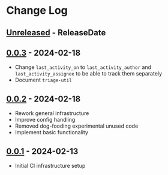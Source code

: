 # Change Log

<!-- next-header -->
## [Unreleased] - ReleaseDate

## [0.0.3] - 2024-02-18

- Change `last_activity_on` to `last_activity_author` and
  `last_activity_assignee` to be able to track them separately
- Document `triage-util`

## [0.0.2] - 2024-02-18

- Rework general infrastructure
- Improve config handling
- Removed dog-fooding experimental unused code
- Implement basic functionality

## [0.0.1] - 2024-02-13

- Initial CI infrastructure setup

<!-- next-url -->
[Unreleased]: https://github.com/jieyouxu/triage-util/compare/v0.0.3...HEAD
[0.0.3]: https://github.com/jieyouxu/triage-util/compare/v0.0.2...v0.0.3
[0.0.2]: https://github.com/jieyouxu/triage-util/compare/v0.0.1...v0.0.2
[0.0.1]: https://github.com/jieyouxu/triage-util/compare/v0.0.1...v0.0.1
